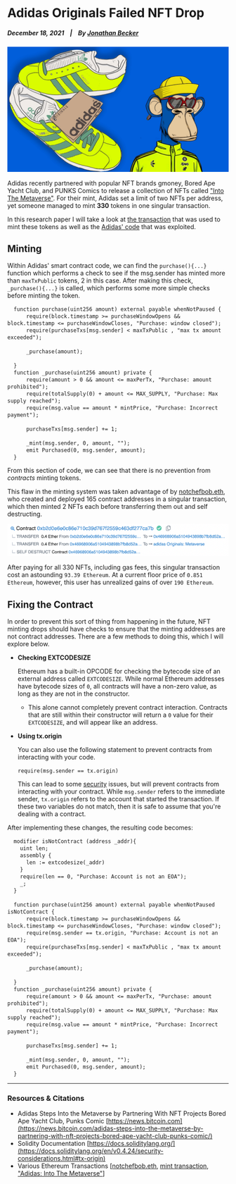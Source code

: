 # Adidas Originals Failed NFT Drop

##### December 18, 2021&nbsp;&nbsp;&nbsp;&nbsp;|&nbsp;&nbsp;&nbsp;&nbsp;By [Jonathan Becker](https://jbecker.dev)

![BAYC x Adidas](https://raw.githubusercontent.com/Jon-Becker/research/main/papers/adidas-originals/preview.png?fw)

Adidas recently partnered with popular NFT brands gmoney, Bored Ape Yacht Club, and PUNKS Comics to release a collection of NFTs called ["Into The Metaverse"](https://etherscan.io/token/0x28472a58a490c5e09a238847f66a68a47cc76f0f#tokenInfo). For their mint, Adidas set a limit of two NFTs per address, yet someone managed to mint **330** tokens in one singular transaction.

In this research paper I will take a look at [the transaction](https://etherscan.io/tx/0x6a3d8584a6272a1d73ff297592b401fe10d3a90fd385efff55f68f32f29ecf61) that was used to mint these tokens as well as the [Adidas' code](https://etherscan.io/address/0x28472a58a490c5e09a238847f66a68a47cc76f0f#code) that was exploited.

## Minting

Within Adidas' smart contract code, we can find the `purchase(){...}` function which performs a check to see if the msg.sender has minted more than `maxTxPublic` tokens, 2 in this case. After making this check, `_purchase(){...}` is called, which performs some more simple checks before minting the token.

```
  function purchase(uint256 amount) external payable whenNotPaused {
      require(block.timestamp >= purchaseWindowOpens && block.timestamp <= purchaseWindowCloses, "Purchase: window closed");
      require(purchaseTxs[msg.sender] < maxTxPublic , "max tx amount exceeded");

      _purchase(amount);

  }
  function _purchase(uint256 amount) private {
      require(amount > 0 && amount <= maxPerTx, "Purchase: amount prohibited");
      require(totalSupply(0) + amount <= MAX_SUPPLY, "Purchase: Max supply reached");
      require(msg.value == amount * mintPrice, "Purchase: Incorrect payment");

      purchaseTxs[msg.sender] += 1;

      _mint(msg.sender, 0, amount, "");
      emit Purchased(0, msg.sender, amount);
  }
```

From this section of code, we can see that there is no prevention from _contracts_ minting tokens.

This flaw in the minting system was taken advantage of by [notchefbob.eth](https://etherscan.io/address/0x82416784046af6e6cfc7fda2b362dc6223dd7b48), who created and deployed 165 contract addresses in a singular transaction, which then minted 2 NFTs each before transferring them out and self destructing.

![Transaction Stack Trace](https://raw.githubusercontent.com/Jon-Becker/research/main/papers/adidas-originals/1.png)

After paying for all 330 NFTs, including gas fees, this singular transaction cost an astounding `93.39 Ethereum`. At a current floor price of `0.851 Ethereum`, however, this user has unrealized gains of over `190 Ethereum`.

## Fixing the Contract

In order to prevent this sort of thing from happening in the future, NFT minting drops should have checks to ensure that the minting addresses are not contract addresses. There are a few methods to doing this, which I will explore below.

-   **Checking EXTCODESIZE**

    Ethereum has a built-in OPCODE for checking the bytecode size of an external address called `EXTCODESIZE`. While normal Ethereum addresses have bytecode sizes of `0`, all contracts will have a non-zero value, as long as they are not in the constructor.

    -   This alone cannot completely prevent contract interaction. Contracts that are still within their constructor will return a `0` value for their `EXTCODESIZE`, and will appear like an address.

-   **Using tx.origin**

    You can also use the following statement to prevent contracts from interacting with your code.

    ```
    require(msg.sender == tx.origin)
    ```

    This can lead to some [security](https://docs.soliditylang.org/en/v0.4.24/security-considerations.html#tx-origin) issues, but will prevent contracts from interacting with your contract. While `msg.sender` refers to the immediate sender, `tx.origin` refers to the account that started the transaction. If these two variables do not match, then it is safe to assume that you're dealing with a contract.

After implementing these changes, the resulting code becomes:

```
  modifier isNotContract (address _addr){
    uint len;
    assembly {
      len := extcodesize(_addr)
    }
    require(len == 0, "Purchase: Account is not an EOA");
    _;
  }

  function purchase(uint256 amount) external payable whenNotPaused isNotContract {
      require(block.timestamp >= purchaseWindowOpens && block.timestamp <= purchaseWindowCloses, "Purchase: window closed");
      require(msg.sender == tx.origin, "Purchase: Account is not an EOA");
      require(purchaseTxs[msg.sender] < maxTxPublic , "max tx amount exceeded");

      _purchase(amount);

  }
  function _purchase(uint256 amount) private {
      require(amount > 0 && amount <= maxPerTx, "Purchase: amount prohibited");
      require(totalSupply(0) + amount <= MAX_SUPPLY, "Purchase: Max supply reached");
      require(msg.value == amount * mintPrice, "Purchase: Incorrect payment");

      purchaseTxs[msg.sender] += 1;

      _mint(msg.sender, 0, amount, "");
      emit Purchased(0, msg.sender, amount);
  }
```

---

### Resources & Citations

-   Adidas Steps Into the Metaverse by Partnering With NFT Projects Bored Ape Yacht Club, Punks Comic [https://news.bitcoin.com](https://news.bitcoin.com/adidas-steps-into-the-metaverse-by-partnering-with-nft-projects-bored-ape-yacht-club-punks-comic/)
-   Solidity Documentation [https://docs.soliditylang.org/](https://docs.soliditylang.org/en/v0.4.24/security-considerations.html#tx-origin)
-   Various Ethereum Transactions [[notchefbob.eth](https://etherscan.io/address/0x82416784046af6e6cfc7fda2b362dc6223dd7b48), [mint transaction](https://etherscan.io/tx/0x6a3d8584a6272a1d73ff297592b401fe10d3a90fd385efff55f68f32f29ecf61), ["Adidas: Into The Metaverse"](https://etherscan.io/token/0x28472a58a490c5e09a238847f66a68a47cc76f0f#tokenInfo)]

